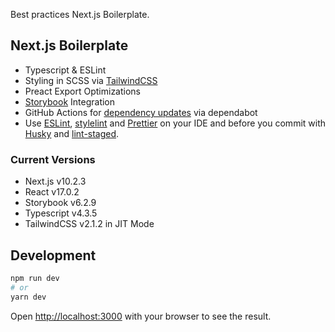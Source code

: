 Best practices Next.js Boilerplate.

## Next.js Boilerplate

- Typescript & ESLint
- Styling in SCSS via [TailwindCSS](https://www.tailwindcss.com)
- Preact Export Optimizations
- [Storybook](https://www.storybook.js.org) Integration
- GitHub Actions for [dependency updates](https://dependabot.com/) via dependabot
- Use [ESLint](https://eslint.org/), [stylelint](https://stylelint.io/) and [Prettier](https://prettier.io/) on your IDE and before you commit with [Husky](https://github.com/typicode/husky) and [lint-staged](https://github.com/okonet/lint-staged).

### Current Versions

- Next.js v10.2.3
- React v17.0.2
- Storybook v6.2.9
- Typescript v4.3.5
- TailwindCSS v2.1.2 in JIT Mode

## Development

```bash
npm run dev
# or
yarn dev
```

Open [http://localhost:3000](http://localhost:3000) with your browser to see the result.

